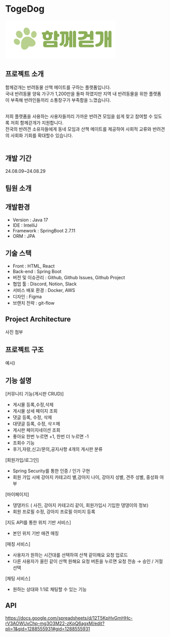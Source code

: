 # TogeDog
![poster](./logo.png)
## 프로젝트 소개
함께걷개는 반려동물 산책 메이트를 구하는 플랫폼입니다.<br/>
국내 반려동물 양육 가구가 1,200만을 돌파 하였지만 지역 내 반려동물을 위한 플랫폼이 부족해 반려인들끼리 소통창구가 부족함을 느꼈습니다.<br/><br/>

저희 플랫폼을 사용하는 사용자들끼리 가까운 반려견 모임을 쉽게 찾고 참여할 수 있도록 저희 함께걷개가 지원합니다.<br/>
전국의 반려견 소유자들에게 동네 모임과 산책 메이트를 제공하여 사회적 교류와 반려견의 사회화 기회를 확대할수 있습니다.<br/><br/>

## 개발 기간
24.08.09~24.08.29
## 팀원 소개

## 개발환경
- Version : Java 17
- IDE : IntelliJ
- Framework : SpringBoot 2.7.11
- ORM : JPA
## 기술 스택
- Front : HTML, React
- Back-end : Spring Boot
- 버전 및 이슈관리 : Github, Github Issues, Github Project
- 협업 툴 : Discord, Notion, Slack
- 서비스 배포 환경 : Docker, AWS
- 디자인 : Figma
- 브랜치 전략 : git-flow
## Project Architecture
사진 첨부

## 프로젝트 구조
예시)

## 기능 설명
[커뮤니티 기능(게시판 CRUD)]
- 게시물 등록,수정,삭제
- 게시물 상세 페이지 조회
- 댓글 등록, 수정, 삭제
- 대댓글 등록, 수정, 삭ㅈ메
- 게시판 페이지네이션 조회
- 좋아요 한번 누르면 +1, 한번 더 누르면 -1
- 조회수 기능
- 후기,자랑,신고/문의,공지사항 4개의 게시판 분류


[회원가입/로그인]

- Spring Security를 통한 인증 / 인가 구현
- 회원 가입 시에 강아지 카테고리 별,강아지 나이, 강아지 성별, 견주 성별, 중성화 여부



[마이페이지]

- 댕댕카드 ( 사진, 강아지 카테고리 같이, 회원가입시 기입한 댕댕이의 정보)
- 회원 프로필 수정, 강아지 프로필 이미지 등록


[지도 API를 통한 위치 기반 서비스]
- 본인 위치 기반 애견 매칭


[매칭 서비스]
- 사용자가 원하는 시간대를 선택하여 산책 같이해요 요청 업로드
- 다른 사용자가 올린 같이 산책 원해요 요청 버튼을 누르면 요청 전송 → 승인 / 거절 선택


[채팅 서비스]
- 원하는 상대와 1:1로 채팅할 수 있는 기능



## API
https://docs.google.com/spreadsheets/d/12T5KpHvGmHHc-rV3AOWUxChp-mg3O3M22-zKpQ6agxM/edit?pli=1&gid=1288555931#gid=1288555931


